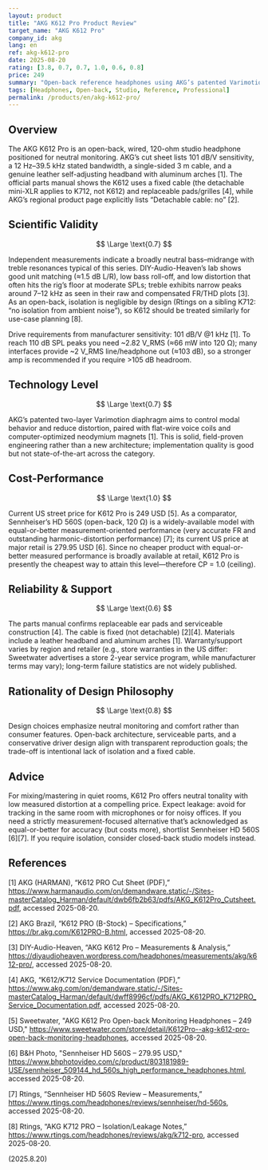 ```yaml
---
layout: product
title: "AKG K612 Pro Product Review"
target_name: "AKG K612 Pro"
company_id: akg
lang: en
ref: akg-k612-pro
date: 2025-08-20
rating: [3.8, 0.7, 0.7, 1.0, 0.6, 0.8]
price: 249
summary: "Open-back reference headphones using AKG’s patented Varimotion diaphragm. Solid, measurement-minded performance and strong value for neutral monitoring."
tags: [Headphones, Open-back, Studio, Reference, Professional]
permalink: /products/en/akg-k612-pro/
---
```


## Overview

The AKG K612 Pro is an open-back, wired, 120-ohm studio headphone positioned for neutral monitoring. AKG’s cut sheet lists 101 dB/V sensitivity, a 12 Hz–39.5 kHz stated bandwidth, a single-sided 3 m cable, and a genuine leather self-adjusting headband with aluminum arches [1]. The official parts manual shows the K612 uses a fixed cable (the detachable mini-XLR applies to K712, not K612) and replaceable pads/grilles [4], while AKG’s regional product page explicitly lists “Detachable cable: no” [2].

## Scientific Validity

$$ \Large \text{0.7} $$

Independent measurements indicate a broadly neutral bass–midrange with treble resonances typical of this series. DIY-Audio-Heaven’s lab shows good unit matching (≈1.5 dB L/R), low bass roll-off, and low distortion that often hits the rig’s floor at moderate SPLs; treble exhibits narrow peaks around 7–12 kHz as seen in their raw and compensated FR/THD plots [3]. As an open-back, isolation is negligible by design (Rtings on a sibling K712: “no isolation from ambient noise”), so K612 should be treated similarly for use-case planning [8].

Drive requirements from manufacturer sensitivity: 101 dB/V @1 kHz [1]. To reach 110 dB SPL peaks you need ~2.82 V_RMS (≈66 mW into 120 Ω); many interfaces provide ~2 V_RMS line/headphone out (≈103 dB), so a stronger amp is recommended if you require >105 dB headroom.

## Technology Level

$$ \Large \text{0.7} $$

AKG’s patented two-layer Varimotion diaphragm aims to control modal behavior and reduce distortion, paired with flat-wire voice coils and computer-optimized neodymium magnets [1]. This is solid, field-proven engineering rather than a new architecture; implementation quality is good but not state-of-the-art across the category.

## Cost-Performance

$$ \Large \text{1.0} $$

Current US street price for K612 Pro is 249 USD [5]. As a comparator, Sennheiser’s HD 560S (open-back, 120 Ω) is a widely-available model with equal-or-better measurement-oriented performance (very accurate FR and outstanding harmonic-distortion performance) [7]; its current US price at major retail is 279.95 USD [6]. Since no cheaper product with equal-or-better measured performance is broadly available at retail, K612 Pro is presently the cheapest way to attain this level—therefore CP = 1.0 (ceiling).

## Reliability & Support

$$ \Large \text{0.6} $$

The parts manual confirms replaceable ear pads and serviceable construction [4]. The cable is fixed (not detachable) [2][4]. Materials include a leather headband and aluminum arches [1]. Warranty/support varies by region and retailer (e.g., store warranties in the US differ: Sweetwater advertises a store 2-year service program, while manufacturer terms may vary); long-term failure statistics are not widely published.

## Rationality of Design Philosophy

$$ \Large \text{0.8} $$

Design choices emphasize neutral monitoring and comfort rather than consumer features. Open-back architecture, serviceable parts, and a conservative driver design align with transparent reproduction goals; the trade-off is intentional lack of isolation and a fixed cable.

## Advice

For mixing/mastering in quiet rooms, K612 Pro offers neutral tonality with low measured distortion at a compelling price. Expect leakage: avoid for tracking in the same room with microphones or for noisy offices. If you need a strictly measurement-focused alternative that’s acknowledged as equal-or-better for accuracy (but costs more), shortlist Sennheiser HD 560S [6][7]. If you require isolation, consider closed-back studio models instead.

## References

[1] AKG (HARMAN), “K612 PRO Cut Sheet (PDF),” https://www.harmanaudio.com/on/demandware.static/-/Sites-masterCatalog_Harman/default/dwb6fb2b63/pdfs/AKG_K612Pro_Cutsheet.pdf, accessed 2025-08-20.

[2] AKG Brazil, “K612 PRO (B-Stock) – Specifications,” https://br.akg.com/K612PRO-B.html, accessed 2025-08-20.

[3] DIY-Audio-Heaven, “AKG K612 Pro – Measurements & Analysis,” https://diyaudioheaven.wordpress.com/headphones/measurements/akg/k612-pro/, accessed 2025-08-20.

[4] AKG, “K612/K712 Service Documentation (PDF),” https://www.akg.com/on/demandware.static/-/Sites-masterCatalog_Harman/default/dwff8996cf/pdfs/AKG_K612PRO_K712PRO_Service_Documentation.pdf, accessed 2025-08-20.

[5] Sweetwater, "AKG K612 Pro Open-back Monitoring Headphones – 249 USD," https://www.sweetwater.com/store/detail/K612Pro--akg-k612-pro-open-back-monitoring-headphones, accessed 2025-08-20.

[6] B&H Photo, "Sennheiser HD 560S – 279.95 USD," https://www.bhphotovideo.com/c/product/803181989-USE/sennheiser_509144_hd_560s_high_performance_headphones.html, accessed 2025-08-20.

[7] Rtings, “Sennheiser HD 560S Review – Measurements,” https://www.rtings.com/headphones/reviews/sennheiser/hd-560s, accessed 2025-08-20.

[8] Rtings, “AKG K712 PRO – Isolation/Leakage Notes,” https://www.rtings.com/headphones/reviews/akg/k712-pro, accessed 2025-08-20.

(2025.8.20)

